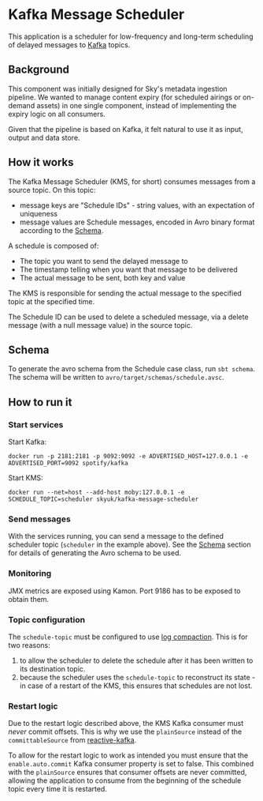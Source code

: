 # Kafka Message Scheduler

This application is a scheduler for low-frequency and long-term scheduling of
delayed messages to [Kafka](https://kafka.apache.org/) topics.

## Background

This component was initially designed for Sky's metadata ingestion pipeline.
We wanted to manage content expiry (for scheduled airings or on-demand assets)
in one single component, instead of implementing the expiry logic on all
consumers.

Given that the pipeline is based on Kafka, it felt natural to
use it as input, output and data store.

## How it works

The Kafka Message Scheduler (KMS, for short) consumes messages from a source topic.  On this topic:
-  message keys are "Schedule IDs" - string values, with an expectation of uniqueness
-  message values are Schedule messages, encoded in Avro binary format according to the [Schema](#schema).

A schedule is composed of:
- The topic you want to send the delayed message to
- The timestamp telling when you want that message to be delivered
- The actual message to be sent, both key and value

The KMS is responsible for sending the actual message to the specified topic at the specified time.

The Schedule ID can be used to delete a scheduled message, via a delete message (with a null message value)
in the source topic.

## Schema

To generate the avro schema from the Schedule case class, run `sbt schema`. The schema will be written to
`avro/target/schemas/schedule.avsc`.

## How to run it

### Start services

Start Kafka:

`docker run -p 2181:2181 -p 9092:9092 -e ADVERTISED_HOST=127.0.0.1 -e ADVERTISED_PORT=9092 spotify/kafka`

Start KMS:

`docker run --net=host --add-host moby:127.0.0.1 -e SCHEDULE_TOPIC=scheduler skyuk/kafka-message-scheduler`

### Send messages

With the services running, you can send a message to the defined scheduler topic (`scheduler` in the example
above). See the [Schema](#schema) section for details of generating the Avro schema to be used.

### Monitoring

JMX metrics are exposed using Kamon. Port 9186 has to be exposed to obtain them.

### Topic configuration

The `schedule-topic` must be configured to use [log compaction](https://kafka.apache.org/documentation/#compaction). 
This is for two reasons:
1.  to allow the scheduler to delete the schedule after it has been written to its destination topic.
2.  because the scheduler uses the `schedule-topic` to reconstruct its state - in case of a restart of the
    KMS, this ensures that schedules are not lost.
    
### Restart logic

Due to the restart logic described above, the KMS Kafka consumer must *never* commit offsets. This is why we use the 
`plainSource` instead of the `committableSource` from [reactive-kafka](https://github.com/akka/reactive-kafka). 

To allow for the restart logic to work as intended you must ensure that the `enable.auto.commit` Kafka consumer property is 
set to false. This combined with the `plainSource` ensures that consumer offsets are never committed, allowing the 
application to consume from the beginning of the schedule topic every time it is restarted. 
